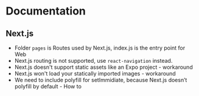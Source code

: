 # Documentation


## Next.js

- Folder `pages` is Routes used by Next.js, index.js is the entry point for Web
- Next.js routing is not supported, use `react-navigation` instead.
- Next.js doesn't support static assets like an Expo project - workaround
- Next.js won't load your statically imported images - workaround 
- We need to include polyfill for setImmidiate, because Next.js doesn’t polyfill by default - How to